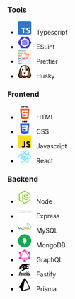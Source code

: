### Tools
- <img style="height: auto; width: 30px;" src="images/Typescript.png" />&nbsp;&nbsp;&nbsp;Typescript
- <img style="height: auto; width: 30px;" src="images/ESLint.png" />&nbsp;&nbsp;&nbsp;ESLint
- <img style="height: auto; width: 30px;" src="images/Prettier.png" />&nbsp;&nbsp;&nbsp;Prettier
- <img style="height: auto; width: 30px;" src="images/Husky.png" />&nbsp;&nbsp;&nbsp;Husky

### Frontend
- <img style="height: auto; width: 30px;" src="images/HTML.png" />&nbsp;&nbsp;&nbsp;HTML
- <img style="height: auto; width: 30px;" src="images/CSS.png" />&nbsp;&nbsp;&nbsp;CSS
- <img style="height: auto; width: 30px;" src="images/Javascript.png" />&nbsp;&nbsp;&nbsp;Javascript
- <img style="height: auto; width: 30px;" src="images/React.png" />&nbsp;&nbsp;&nbsp;React

### Backend
- <img style="height: auto; width: 30px;" src="images/Node.png" />&nbsp;&nbsp;&nbsp;Node
- <img style="height: auto; width: 30px;" src="images/Expressjs.png" />&nbsp;&nbsp;&nbsp;Express
- <img style="height: auto; width: 30px;" src="images/MySQL.png" />&nbsp;&nbsp;&nbsp;MySQL
- <img style="height: auto; width: 30px;" src="images/MongoDB.png" />&nbsp;&nbsp;&nbsp;MongoDB
- <img style="height: auto; width: 30px;" src="images/GraphQL.png" />&nbsp;&nbsp;&nbsp;GraphQL
- <img style="height: auto; width: 30px;" src="images/Fastify.png" />&nbsp;&nbsp;&nbsp;Fastify
- <img style="height: auto; width: 30px;" src="images/Prisma.png" />&nbsp;&nbsp;&nbsp;Prisma
